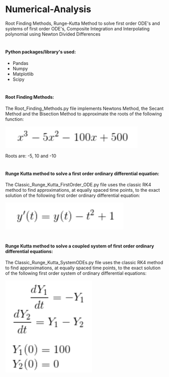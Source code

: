 # Numerical-Analysis
Root Finding Methods, Runge-Kutta Method to solve first order ODE's and systems of first order ODE's, Composite Integration and Interpolating polynomial using Newton Divided Differences

#
#### Python packages/library's used: 
- Pandas
- Numpy
- Matplotlib
- Scipy

#
#### Root Finding Methods:

The Root_Finding_Methods.py file implements Newtons Method, the Secant Method and the Bisection Method to approximate the roots of the following function:

![](Images/Equation_for_roots.png)

Roots are: -5, 10 and -10

#
#### Runge Kutta method to solve a first order ordinary differential equation:

The Classic_Runge_Kutta_FirstOrder_ODE.py file uses the classic RK4 method to find approximations, at equally spaced time points, to the exact solution of the following first order ordinary differential equation:  

![](Images/Equation_RK4_1.png)

#
#### Runge Kutta method to solve a coupled system of first order ordinary differential equations:

The Classic_Runge_Kutta_SystemODEs.py file uses the classic RK4 method to find approximations, at equally spaced time points, to the exact solution of the following first order system of ordinary differential equations:  

![](Images/Equation_RK4_2.png)

